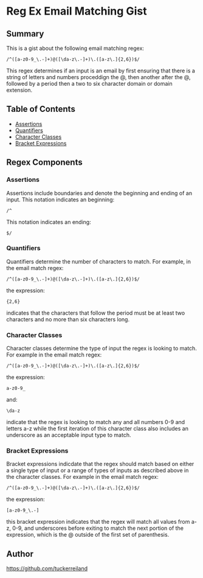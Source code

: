 # Reg Ex Email Matching Gist

## Summary

This is a gist about the following email matching regex:

```
/^([a-z0-9_\.-]+)@([\da-z\.-]+)\.([a-z\.]{2,6})$/
```

This regex determines if an input is an email by first ensuring that there is a string of letters and numbers proceddign the @, then another after the @, followed by a period then a two to six character domain or domain extension.

## Table of Contents

- [Assertions](#assertions)
- [Quantifiers](#quantifiers)
- [Character Classes](#character-classes)
- [Bracket Expressions](#bracket-expressions)

## Regex Components

### Assertions

Assertions include boundaries and denote the beginning and ending of an input.  This notation indicates an beginning:

```
/^
```

This notation indicates an ending:

```
$/
```

### Quantifiers

Quantifiers determine the number of characters to match.  For example, in the email match regex:

```
/^([a-z0-9_\.-]+)@([\da-z\.-]+)\.([a-z\.]{2,6})$/
```

the expression:

```
{2,6}
```

indicates that the characters that follow the period must be at least two characters and no more than six characters long.

### Character Classes

Character classes determine the type of input the regex is looking to match.  For example in the email match regex:

```
/^([a-z0-9_\.-]+)@([\da-z\.-]+)\.([a-z\.]{2,6})$/
```
the expression:

```
a-z0-9_
```
and:

```
\da-z
```
indicate that the regex is looking to match any and all numbers 0-9 and letters a-z while the first iteration of this character class also includes an underscore as an acceptable input type to match.

### Bracket Expressions

Bracket expressions indicdate that the regex should match based on either a single type of input or a range of types of inputs as described above in the character classes.  For example in the email match regex:

```
/^([a-z0-9_\.-]+)@([\da-z\.-]+)\.([a-z\.]{2,6})$/
```
the expression:

```
[a-z0-9_\.-]
```

this bracket expression indicates that the regex will match all values from a-z, 0-9, and underscores before exiting to match the next portion of the expression, which is the @ outside of the first set of parenthesis.


## Author

https://github.com/tuckerreiland


